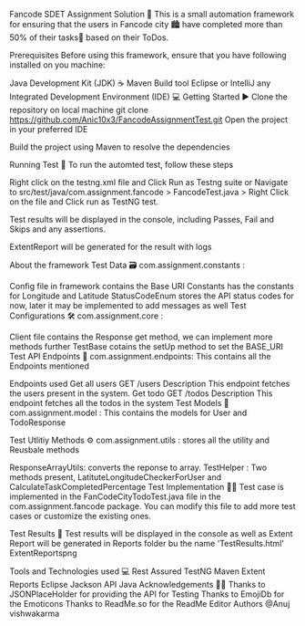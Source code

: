 
Fancode SDET Assignment Solution 📒
This is a small automation framework for ensuring that the users in Fancode city 🏙️ have completed more than 50% of their tasks📜 based on their ToDos.

Prerequisites
Before using this framework, ensure that you have following installed on you machine:

Java Development Kit (JDK) ☕
Maven Build tool
Eclipse or IntelliJ any Integrated Development Environment (IDE) 💻
Getting Started ▶️
Clone the repository on local machine
git clone https://github.com/Anic10x3/FancodeAssignmentTest.git
Open the project in your preferred IDE

Build the project using Maven to resolve the dependencies

Running Test 🏃
To run the automted test, follow these steps

Right click on the testng.xml file and Click Run as Testng suite or
Navigate to src/test/java/com.assignment.fancode > FancodeTest.java > Right Click on the file and Click run as TestNG test.

Test results will be displayed in the console, including Passes, Fail and Skips and any assertions.

ExtentReport will be generated for the result with logs

About the framework
Test Data 🗃️
com.assignment.constants :

Config file in framework contains the Base URI
Constants has the constants for Longitude and Latitude
StatusCodeEnum stores the API status codes for now, later it may be implemented to add messages as well
Test Configurations 🛠️
com.assignment.core :

Client file contains the Response get method, we can implement more methods further
TestBase cotains the setUp method to set the BASE_URI
Test API Endpoints 🔗
com.assignment.endpoints: This contains all the Endpoints mentioned

Endpoints used
Get all users
  GET /users
Description
This endpoint fetches the users present in the system.
Get todo
  GET /todos
Description
This endpoint fetches all the todos in the system
Test Models 🧪
com.assignment.model : This contains the models for User and TodoResponse

Test Utlitiy Methods ⚙️
com.assignment.utils : stores all the utility and Reusbale methods

ResponseArrayUtils: converts the reponse to array.
TestHelper : Two methods present, LatituteLongitudeCheckerForUser and CalculateTaskCompletedPercentage
Test Implementation ✍🏻
Test case is implemented in the FanCodeCityTodoTest.java file in the com.assignment.fancode package. You can modify this file to add more test cases or customize the existing ones.

Test Results 🚀
Test results will be displayed in the console as well as Extent Report will be generated in Reports folder bu the name 'TestResults.html' ExtentReportspng

Tools and Technologies used 💻
Rest Assured
TestNG
Maven
Extent Reports
Eclipse
Jackson API
Java
Acknowledgements 🤝🏻
Thanks to JSONPlaceHolder for providing the API for Testing
Thanks to EmojiDb for the Emoticons
Thanks to ReadMe.so for the ReadMe Editor
Authors
@Anuj vishwakarma
